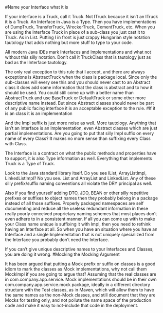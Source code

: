 #Name your Interface what it is

If your interface is a Truck, call it Truck. Not ITruck because it isn’t an ITruck it is a Truck. An Interface in Java is a Type. Then you have implementations of DumpTruck, TransferTruck, WreckerTruck, CementTruck, etc. When you are using the Interface Truck in place of a sub-class you just cast it to Truck. As in List<Truck>. Putting I in front is just crappy Hungarian style notation tautology that adds nothing but more stuff to type to your code.

All modern Java IDEs mark Interfaces and Implementations and what not without this silly notation. Don’t call it TruckClass that is tautology just as bad as the IInterface tautology.

The only real exception to this rule that I accept, and there are always exceptions is AbstractTruck when the class is package local. Since only the sub-classes will every see this and you should never cast to an Abstract class it does add some information that the class is abstract and to how it should be used. You could still come up with a better name than AbstractTruck and use BaseTruck or DefaultTruck or some other more descriptive name instead. But since Abstract classes should never be part of any public facing interface it is an acceptable exception to the rule.
#If it is an class it is an implementation

And the Impl suffix is just more noise as well. More tautology. Anything that isn’t an Interface is an Implementation, even Abstract classes which are just partial implementations. Are you going to put that silly Impl suffix on every name of every Class? It makes no more sense than suffixing every Class with Class.

The Interface is a contract on what the public methods and properties have to support, it is also Type information as well. Everything that implements Truck is a Type of Truck.

Look to the Java standard library itself. Do you see IList, ArrayListImpl, LinkedListImpl? No you see. List and ArrayList and LinkedList. Any of these silly prefix/suffix naming conventions all violate the DRY principal as well.

Also if you find yourself adding DTO, JDO, BEAN or other silly repetitive prefixes or suffixes to object names then they probably belong in a package instead of all those suffixes. Properly packaged namespaces are self documenting and reduce all the useless redundant information in these really poorly conceived proprietary naming schemes that most places don’t even adhere to in a consistent manner. If all you can come up with to make your Class name unique is suffixing it with Impl, then you need to rethink having an Interface at all. So when you have an situation where you have an Interface and a single Implementation that is not uniquely specialized from the Interface you probably don’t need the Interface.

If you can’t give unique descriptive names to your Interfaces and Classes, you are doing it wrong.
#Mocking the Mocking Argument

It has been argued that putting a Mock prefix or suffix on classes is a good idiom to mark the classes as Mock implementations, why not call them MockImpl if you are going to argue that?
Assuming that the real classes are in com.company.app.service. Mock implementations should be in their own com.company.app.service.mock package, ideally in a different directory structure with the Test classes, as in Maven, which will allow them to have the same names as the non-Mock classes, and still document that they are Mocks for testing only, and not pollute the name space of the production code and make it easy to not-include that code in the deployment.

